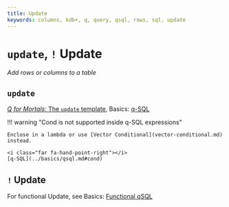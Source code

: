 ```yaml
---
title: Update
keywords: columns, kdb+, q, query, qsql, rows, sql, update
---
```


# `update`, `!` Update



_Add rows or columns to a table_

## `update`

<i class="far fa-hand-point-right"></i> [_Q for Mortals_: The `update` template](http://code.kx.com/q4m3/9_Queries_q-sql/#95-the-update-template),
Basics: [q-SQL](../basics/qsql.md)


!!! warning "Cond is not supported inside q-SQL expressions"

    Enclose in a lambda or use [Vector Conditional](vector-conditional.md) instead.

    <i class="far fa-hand-point-right"></i>
    [q-SQL](../basics/qsql.md#cond)


## `!` Update

<i class="far fa-hand-point-right"></i>
For functional Update, see Basics: [Functional qSQL](../basics/funsql.md#update)

